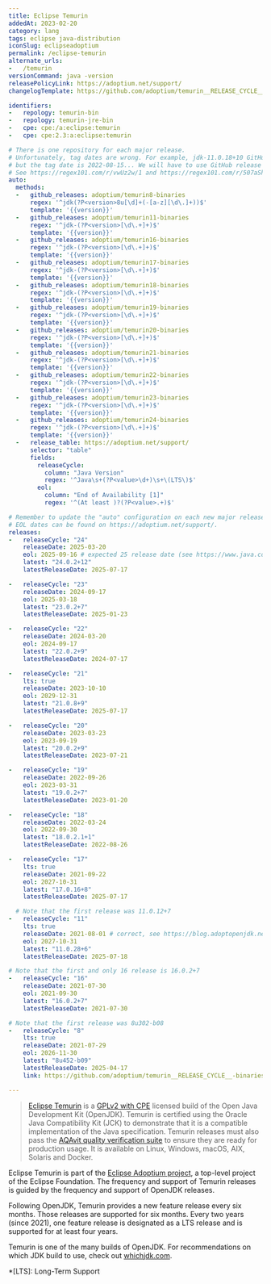 ```yaml
---
title: Eclipse Temurin
addedAt: 2023-02-20
category: lang
tags: eclipse java-distribution
iconSlug: eclipseadoptium
permalink: /eclipse-temurin
alternate_urls:
-   /temurin
versionCommand: java -version
releasePolicyLink: https://adoptium.net/support/
changelogTemplate: https://github.com/adoptium/temurin__RELEASE_CYCLE__-binaries/releases/tag/jdk-__LATEST__

identifiers:
-   repology: temurin-bin
-   repology: temurin-jre-bin
-   cpe: cpe:/a:eclipse:temurin
-   cpe: cpe:2.3:a:eclipse:temurin

# There is one repository for each major release.
# Unfortunately, tag dates are wrong. For example, jdk-11.0.18+10 GitHub release date is 2023-01-19,
# but the tag date is 2022-08-15... We will have to use GitHub release dates instead of tags dates.
# See https://regex101.com/r/vwUz2w/1 and https://regex101.com/r/507aSh/1.
auto:
  methods:
  -   github_releases: adoptium/temurin8-binaries
      regex: '^jdk(?P<version>8u[\d]+(-[a-z][\d\.]+))$'
      template: '{{version}}'
  -   github_releases: adoptium/temurin11-binaries
      regex: '^jdk-(?P<version>[\d\.+]+)$'
      template: '{{version}}'
  -   github_releases: adoptium/temurin16-binaries
      regex: '^jdk-(?P<version>[\d\.+]+)$'
      template: '{{version}}'
  -   github_releases: adoptium/temurin17-binaries
      regex: '^jdk-(?P<version>[\d\.+]+)$'
      template: '{{version}}'
  -   github_releases: adoptium/temurin18-binaries
      regex: '^jdk-(?P<version>[\d\.+]+)$'
      template: '{{version}}'
  -   github_releases: adoptium/temurin19-binaries
      regex: '^jdk-(?P<version>[\d\.+]+)$'
      template: '{{version}}'
  -   github_releases: adoptium/temurin20-binaries
      regex: '^jdk-(?P<version>[\d\.+]+)$'
      template: '{{version}}'
  -   github_releases: adoptium/temurin21-binaries
      regex: '^jdk-(?P<version>[\d\.+]+)$'
      template: '{{version}}'
  -   github_releases: adoptium/temurin22-binaries
      regex: '^jdk-(?P<version>[\d\.+]+)$'
      template: '{{version}}'
  -   github_releases: adoptium/temurin23-binaries
      regex: '^jdk-(?P<version>[\d\.+]+)$'
      template: '{{version}}'
  -   github_releases: adoptium/temurin24-binaries
      regex: '^jdk-(?P<version>[\d\.+]+)$'
      template: '{{version}}'
  -   release_table: https://adoptium.net/support/
      selector: "table"
      fields:
        releaseCycle:
          column: "Java Version"
          regex: '^Java\s+(?P<value>\d+)\s+\(LTS\)$'
        eol:
          column: "End of Availability [1]"
          regex: '^(At least )?(?P<value>.+)$'

# Remember to update the "auto" configuration on each new major release.
# EOL dates can be found on https://adoptium.net/support/.
releases:
-   releaseCycle: "24"
    releaseDate: 2025-03-20
    eol: 2025-09-16 # expected 25 release date (see https://www.java.com/releases/)
    latest: "24.0.2+12"
    latestReleaseDate: 2025-07-17

-   releaseCycle: "23"
    releaseDate: 2024-09-17
    eol: 2025-03-18
    latest: "23.0.2+7"
    latestReleaseDate: 2025-01-23

-   releaseCycle: "22"
    releaseDate: 2024-03-20
    eol: 2024-09-17
    latest: "22.0.2+9"
    latestReleaseDate: 2024-07-17

-   releaseCycle: "21"
    lts: true
    releaseDate: 2023-10-10
    eol: 2029-12-31
    latest: "21.0.8+9"
    latestReleaseDate: 2025-07-17

-   releaseCycle: "20"
    releaseDate: 2023-03-23
    eol: 2023-09-19
    latest: "20.0.2+9"
    latestReleaseDate: 2023-07-21

-   releaseCycle: "19"
    releaseDate: 2022-09-26
    eol: 2023-03-31
    latest: "19.0.2+7"
    latestReleaseDate: 2023-01-20

-   releaseCycle: "18"
    releaseDate: 2022-03-24
    eol: 2022-09-30
    latest: "18.0.2.1+1"
    latestReleaseDate: 2022-08-26

-   releaseCycle: "17"
    lts: true
    releaseDate: 2021-09-22
    eol: 2027-10-31
    latest: "17.0.16+8"
    latestReleaseDate: 2025-07-17

  # Note that the first release was 11.0.12+7
-   releaseCycle: "11"
    lts: true
    releaseDate: 2021-08-01 # correct, see https://blog.adoptopenjdk.net/2021/08/goodbye-adoptopenjdk-hello-adoptium/
    eol: 2027-10-31
    latest: "11.0.28+6"
    latestReleaseDate: 2025-07-18

# Note that the first and only 16 release is 16.0.2+7
-   releaseCycle: "16"
    releaseDate: 2021-07-30
    eol: 2021-09-30
    latest: "16.0.2+7"
    latestReleaseDate: 2021-07-30

# Note that the first release was 8u302-b08
-   releaseCycle: "8"
    lts: true
    releaseDate: 2021-07-29
    eol: 2026-11-30
    latest: "8u452-b09"
    latestReleaseDate: 2025-04-17
    link: https://github.com/adoptium/temurin__RELEASE_CYCLE__-binaries/releases/tag/jdk__LATEST__

---
```


> [Eclipse Temurin](https://adoptium.net/temurin/) is a [GPLv2 with CPE](https://openjdk.org/legal/gplv2+ce.html)
> licensed build of the Open Java Development Kit (OpenJDK). Temurin is certified using the Oracle
> Java Compatibility Kit (JCK) to demonstrate that it is a compatible implementation of the Java
> specification. Temurin releases must also pass the [AQAvit quality verification suite](https://adoptium.net/aqavit/)
> to ensure they are ready for production usage. It is available on Linux, Windows, macOS, AIX,
> Solaris and Docker.

Eclipse Temurin is part of the [Eclipse Adoptium project](https://adoptium.net/about/), a top-level
project of the Eclipse Foundation. The frequency and support of Temurin releases is guided by the
frequency and support of OpenJDK releases.

Following OpenJDK, Temurin provides a new feature release every six months. Those releases are
supported for six months. Every two years (since 2021), one feature release is designated as a
LTS release and is supported for at least four years.

Temurin is one of the many builds of OpenJDK. For recommendations on which JDK build to use, check
out [whichjdk.com](https://whichjdk.com/#adoptium-eclipse-temurin).

*[LTS]: Long-Term Support
